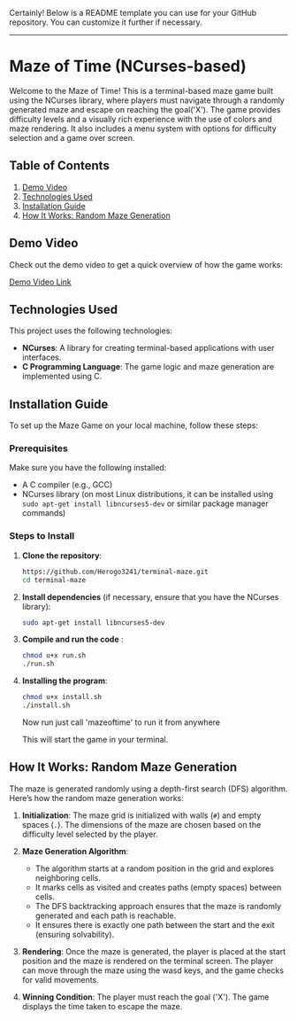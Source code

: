 Certainly! Below is a README template you can use for your GitHub repository. You can customize it further if necessary.

---

# Maze of Time (NCurses-based)

Welcome to the Maze of Time! This is a terminal-based maze game built using the NCurses library, where players must navigate through a randomly generated maze and escape on reaching the goal('X'). The game provides difficulty levels and a visually rich experience with the use of colors and maze rendering. It also includes a menu system with options for difficulty selection and a game over screen.

## Table of Contents

1. [Demo Video](#demo-video)
2. [Technologies Used](#technologies-used)
3. [Installation Guide](#installation-guide)
4. [How It Works: Random Maze Generation](#how-it-works-random-maze-generation)


## Demo Video

Check out the demo video to get a quick overview of how the game works:

[Demo Video Link](https://youtu.be/8jnGIHbzm8g)

## Technologies Used

This project uses the following technologies:

- **NCurses**: A library for creating terminal-based applications with user interfaces.
- **C Programming Language**: The game logic and maze generation are implemented using C.


## Installation Guide

To set up the Maze Game on your local machine, follow these steps:

### Prerequisites

Make sure you have the following installed:

- A C compiler (e.g., GCC)
- NCurses library (on most Linux distributions, it can be installed using `sudo apt-get install libncurses5-dev` or similar package manager commands)

### Steps to Install

1. **Clone the repository**:

   ```bash
   https://github.com/Herogo3241/terminal-maze.git
   cd terminal-maze
   ```

2. **Install dependencies** (if necessary, ensure that you have the NCurses library):

   ```bash
   sudo apt-get install libncurses5-dev
   ```

3. **Compile and run the code** :

   ```bash
   chmod u+x run.sh
   ./run.sh
   ```

4. **Installing the program**:
   ```bash
   chmod u+x install.sh
   ./install.sh
   ```
   Now run just call 'mazeoftime' to run it from anywhere



   This will start the game in your terminal.

## How It Works: Random Maze Generation

The maze is generated randomly using a depth-first search (DFS) algorithm. Here’s how the random maze generation works:

1. **Initialization**: The maze grid is initialized with walls (`#`) and empty spaces (`.`). The dimensions of the maze are chosen based on the difficulty level selected by the player.
   
2. **Maze Generation Algorithm**:
   - The algorithm starts at a random position in the grid and explores neighboring cells.
   - It marks cells as visited and creates paths (empty spaces) between cells.
   - The DFS backtracking approach ensures that the maze is randomly generated and each path is reachable.
   - It ensures there is exactly one path between the start and the exit (ensuring solvability).

3. **Rendering**: Once the maze is generated, the player is placed at the start position and the maze is rendered on the terminal screen. The player can move through the maze using the wasd keys, and the game checks for valid movements.

4. **Winning Condition**: The player must reach the goal ('X'). The game displays the time taken to escape the maze.

